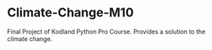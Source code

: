 # Climate-Change-M10
Final Project of Kodland Python Pro Course. Provides a solution to the climate change.
